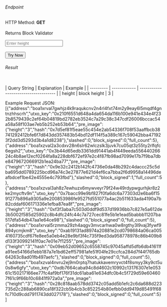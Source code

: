 <h6>Endpoint</h6>
<p id="endpoint"></p>

HTTP Method: **GET**
<br/><br/>
Returns Block Validator

<input class="md-input" placeholder="Enter height" id="height"></input><br/><br/>
<button class="md-button" onclick="tryNow()">Try Now</button>
<script>
   document.getElementById("endpoint").innerHTML =`https://dev-stoa-boascan.bosagora.com/block/validators?height=${document.getElementById("height").value || "3"}`
    function tryNow(){
        document.getElementById("showResult").innerHTML =""
        document.getElementById("endpoint").innerHTML =""
        fetch(`https://dev-stoa-boascan.bosagora.com/block/validators?height=${document.getElementById("height").value || "3"}`)
        // ${document.getElementById("page").value || "0"}&size=${document.getElementById("size").value || "6"}`)
        .then((res) => {
            res.json().then((res) => {
                document.getElementById("showResult").innerHTML = JSON.stringify(res)
                document.getElementById("endpoint").innerHTML =`https://dev-stoa-boascan.bosagora.com/block/validators?height=${document.getElementById("height").value || "3"}`
                // ${document.getElementById("page").value || "0"}&size=${document.getElementById("size").value || "6"}`
                })
        }).catch((err) => {
            console.log(err)
        })
    }
</script>
<h6>Result</h6>
<p id="showResult"></p><br/>
| Query String | Explanation    | Example                            |
| --------- | ------------ | ------------------------------------ |
| height      | block height | 3 |

Example Request JSON:<br/>
[{"address":"boa1xrval7gwhjz4k9raqukcnv2n4rl4fxt74m2y9eay6l5mqdf4gntnzhhscrh","utxo_key":"0x210f6551d648a4da654da116b100e941e434e4f232b8579439c2ef64b04819bd2782eb3524c7a29c38c347cdf26006bccac54a58a58f103ae7eb5b252eb53b64","pre_image":{"height":"3","hash":"0x7d5ef81f5eae55c454e2ab54336f708f53aaffbcb38741292412bfe6f7d843dd357483b54bd12df114f5a389c167c59042bba471923f2dd3d5293d3b4a1d8238"},"slashed":0,"block_signed":0,"full_count":5},{"address":"boa1xzval2a3cdxv28n6slr62wlczslk3juvk7cu05qt3z55ty2rlfqfc6egsh2","utxo_key":"0x3b44d65edb3361dd91441ab4f449eeda55644026624c4b8ae12ecf0264fa8a228dbf672ef97e2c4f87fb98ad7099e17b7f9ba7dbe8479672066912b1ea24ba77","pre_image":{"height":"3","hash":"0x9e32c2412b142fc4736e0da48b292c4daccc25c5dba695dd0789225bcd96a74c3e27877e621d4ef6ca7bba2f6d9958a14496deafbdcef1be42e4555e4c793fbd"},"slashed":0,"block_signed":1,"full_count":5},{"address":"boa1xzval3ah8z7ewhuzx6mywveyr79f24w49rdypwgurhjkr8z2ke2mycftv9n","utxo_key":"0x7bacc99e9bf827f0fa6dc6a77303d2e6ba6f1591277b896a9305a9e200853986fe9527fd551077a4ac2b511633ada4190a7b82cddaf606171336e1efba87ea8f","pre_image":{"height":"3","hash":"0xf3f3aba7c503d0ddf9d537d19936bb7c827e5a612de3b5002f585d25902c8b4dfc24fc44c7a727cec81fe5b1e1ead5babbb11207ba517dfa54db47aa1e64ce98"},"slashed":0,"block_signed":0,"full_count":5},{"address":"boa1xrval5rzmma29zh4aqgv3mvcarhwa0w8rgthy3l9vaj3fywf9894ycmjkm8","utxo_key":"0xab19131ad8974a20881e2cd0798684a06ca0054160735cdf67fe8ee5a0eb4e28e9bf3f4c735f9ed3da958778978c86b409b8d133f30992141f0ac7e01e7f1255","pre_image":{"height":"3","hash":"0x09eb52d09652c6558745c97045affd5dfb6db41611fa91ee54166d1ebb187a7e1bd62eff57981afe51f04fe29ccfca284d7f44f765db64263c8ad01fb497aefc"},"slashed":0,"block_signed":0,"full_count":5},{"address":"boa1xzval4nvru2ej9m0rptq7hatukkavemryvct4f8smyy3ky9ct5u0s8w6gfy","utxo_key":"0xdb7664caba94c8d4602c10992c13176307e1e05361c150217166ee77fc4af9bf176f31dc61aba61e634dfc0b4c5f729d59e604607f61c9f66b10c6841f972a0a","pre_image":{"height":"3","hash":"0x28c818aab578dd3742c05add5b1efc2c6da688d223735d2c288ab6890ca18f322cb5b4cb3c852254b80efbb0dd9419d85491f68fc710d9cdd7911743dd027178"},"slashed":0,"block_signed":0,"full_count":5}]